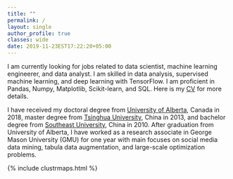 ```yaml
---
title: ""
permalink: /
layout: single
author_profile: true
classes: wide
date: 2019-11-23EST17:22:20+05:00
---
```


I am currently looking for jobs related to data scientist, machine learning engineerer, and data analyst. I am skilled in data analysis, supervised machine learning, and deep learning with TensorFlow. I am proficient in Pandas, Numpy, Matplotlib, Scikit-learn, and SQL. Here is my [CV](/assets/CV_JL.pdf) for more details. 

I have received my doctoral degree from [University of Alberta](https://www.ualberta.ca/), Canada in 2018, master degree from [Tsinghua University](http://www.tsinghua.edu.cn/publish/newthuen/), China in 2013, and bachelor degree from [Southeast University](http://www.seu.edu.cn/english/), China in 2010. After graduation from University of Alberta,  I have worked as a research associate in George Mason University (GMU) for one year with main focuses on social media data mining, tabula data augmentation, and large-scale optimization problems. 


<!--- ## Education
- Doctor of Philosophy, [Civil Engineering](http://www.civil.engineering.ualberta.ca/), Jun. 2018,  
[University of Alberta](https://www.ualberta.ca/), Edmonton, Canada             
- Master of Engineering, [Electronic Engineering](http://www.ee.tsinghua.edu.cn/publish/eeen/index.html), Jun. 2013,  
[Tsinghua University](http://www.tsinghua.edu.cn/publish/newthuen/), Beijing, China
- Bachelor of Engineering, [Information Engineering](http://radio.seu.edu.cn/), Jun. 2010,  
[Southeast University](http://www.seu.edu.cn/english/), Nanjing, China -->

{% include clustrmaps.html %}
